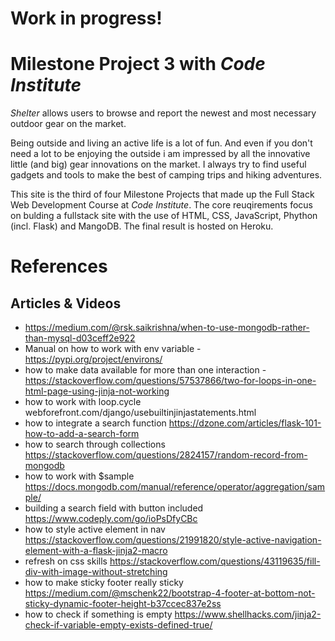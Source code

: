 # Work in progress!

# Milestone Project 3 with *Code Institute*

*Shelter* allows users to browse and report the newest and most necessary outdoor gear on the market.

Being outside and living an active life is a lot of fun. And even if you don't need a lot to be enjoying the outside i am impressed by all the innovative little (and big) gear innovations on the market. I always try to find useful gadgets and tools to make the best of camping trips and hiking adventures. 

This site is the third of four Milestone Projects that made up the Full Stack Web Development Course at *Code Institute*. The core reuqirements focus on bulding a fullstack site with the use of HTML, CSS, JavaScript, Phython (incl. Flask) and MangoDB. The final result is hosted on Heroku.

# References

## Articles & Videos
* https://medium.com/@rsk.saikrishna/when-to-use-mongodb-rather-than-mysql-d03ceff2e922
* Manual on how to work with env variable - https://pypi.org/project/environs/
* how to make data available for more than one interaction - https://stackoverflow.com/questions/57537866/two-for-loops-in-one-html-page-using-jinja-not-working
* how to work with loop.cycle webforefront.com/django/usebuiltinjinjastatements.html
* how to integrate a search function https://dzone.com/articles/flask-101-how-to-add-a-search-form
* how to search through collections https://stackoverflow.com/questions/2824157/random-record-from-mongodb
* how to work with $sample https://docs.mongodb.com/manual/reference/operator/aggregation/sample/
* building a search field with button included https://www.codeply.com/go/ioPsDfyCBc
* how to style active element in nav https://stackoverflow.com/questions/21991820/style-active-navigation-element-with-a-flask-jinja2-macro
* refresh on css skills https://stackoverflow.com/questions/43119635/fill-div-with-image-without-stretching
* how to make sticky footer really sticky https://medium.com/@mschenk22/bootstrap-4-footer-at-bottom-not-sticky-dynamic-footer-height-b37ccec837e2ss
* how to check if something is empty https://www.shellhacks.com/jinja2-check-if-variable-empty-exists-defined-true/
